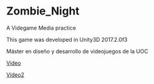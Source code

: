 # Zombie_Night
A Videgame Media practice

This game was developed in Unity3D 2017.2.0f3

Máster en diseño y desarrollo de videojuegos de la UOC

[Video](https://youtu.be/N52Y1Xd1XD8)

[Video2](https://youtu.be/d9q7zH8wLHE)
